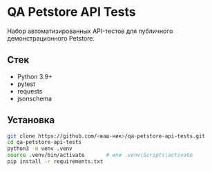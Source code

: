 # QA Petstore API Tests

Набор автоматизированных API-тестов для публичного демонстрационного Petstore.

## Стек

- Python 3.9+
- pytest
- requests
- jsonschema

## Установка

```bash
git clone https://github.com/<ваш‑ник>/qa-petstore-api-tests.git
cd qa-petstore-api-tests
python3 -m venv .venv
source .venv/bin/activate       # или .venv\Scripts\activate
pip install -r requirements.txt

